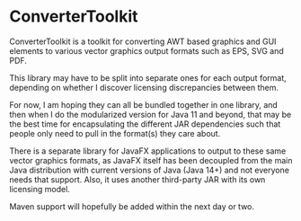 # ConverterToolkit
ConverterToolkit is a toolkit for converting AWT based graphics and GUI elements to various vector graphics output formats such as EPS, SVG and PDF.

This library may have to be split into separate ones for each output format, depending on whether I discover licensing discrepancies between them.

For now, I am hoping they can all be bundled together in one library, and then when I do the modularized version for Java 11 and beyond, that may be the best time for encapsulating the different JAR dependencies such that people only need to pull in the format(s) they care about.

There is a separate library for JavaFX applications to output to these same vector graphics formats, as JavaFX itself has been decoupled from the main Java distribution with current versions of Java (Java 14+) and not everyone needs that support. Also, it uses another third-party JAR with its own licensing model.

Maven support will hopefully be added within the next day or two.
